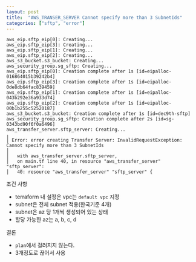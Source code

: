 ```yaml
---
layout: post
title:  "AWS_TRANSER_SERVER Cannot specify more than 3 SubnetIds"
categories: ["sftp", "error"]
---
```


```
aws_eip.sftp_eip[0]: Creating...
aws_eip.sftp_eip[3]: Creating...
aws_eip.sftp_eip[1]: Creating...
aws_eip.sftp_eip[2]: Creating...
aws_s3_bucket.s3_bucket: Creating...
aws_security_group.sg_sftp: Creating...
aws_eip.sftp_eip[0]: Creation complete after 1s [id=eipalloc-016864015b39242b4]
aws_eip.sftp_eip[3]: Creation complete after 1s [id=eipalloc-0de8db64fac839459]
aws_eip.sftp_eip[1]: Creation complete after 1s [id=eipalloc-043b292e36a933d74]
aws_eip.sftp_eip[2]: Creation complete after 1s [id=eipalloc-00b1b255c52520187]
aws_s3_bucket.s3_bucket: Creation complete after 1s [id=dec9th-sftp]
aws_security_group.sg_sftp: Creation complete after 2s [id=sg-0343bd90f6f0a6496]
aws_transfer_server.sftp_server: Creating...
╷
│ Error: error creating Transfer Server: InvalidRequestException: Cannot specify more than 3 SubnetIds
│ 
│   with aws_transfer_server.sftp_server,
│   on main.tf line 40, in resource "aws_transfer_server" "sftp_server":
│   40: resource "aws_transfer_server" "sftp_server" {
```

조건 사항
 - terraform 내 설정은 vpc는 `default vpc` 지정
 - subnet은 전체 subnet 적용(한국기준 4개)
 - subnet은 az 당 1개씩 생성되어 있는 상태
 - 할당 가능한 az는 a, b, c, d

결론 
- `plan`에서 걸러지지 않는다. 
- 3개정도로 끊어서 사용
